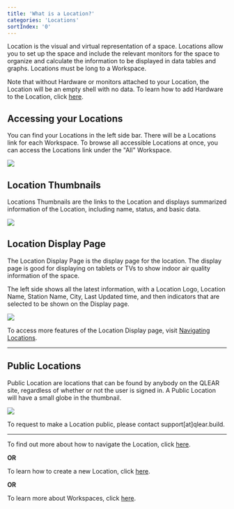 ```yaml
---
title: 'What is a Location?'
categories: 'Locations'
sortIndex: '0'
---
```

Location is the visual and virtual representation of a space. Locations allow you to set up the space and include the relevant monitors for the space to organize and calculate the information to be displayed in data tables and graphs. Locations must be long to a Workspace. 

Note that without Hardware or monitors attached to your Location, the Location will be an empty shell with no data. To learn how to add Hardware to the Location, click [here](/Adding-Hardware-to-a-Location).

## Accessing your Locations

You can find your Locations in the left side bar. There will be a Locations link for each Workspace. To browse all accessible Locations at once, you can access the Locations link under the "All" Workspace.

![](https://cloud.githubusercontent.com/assets/3292593/25466601/50208d7a-2b3c-11e7-86ff-a494f88c9bd6.png)

## Location Thumbnails

Locations Thumbnails are the links to the Location and displays summarized information of the Location, including name, status, and basic data. 

![](https://cloud.githubusercontent.com/assets/3292593/25466634/6ff25d4a-2b3c-11e7-9f23-f58c5fccbc3d.png)

## Location Display Page

The Location Display Page is the display page for the location. The display page is good for displaying on tablets or TVs to show indoor air quality information of the space.

The left side shows all the latest information, with a Location Logo, Location Name, Station Name, City, Last Updated time, and then indicators that are selected to be shown on the Display page.

![](https://cloud.githubusercontent.com/assets/3292593/25465924/f6a4d250-2b37-11e7-8d3f-92dde3e3448f.png)

To access more features of the Location Display page, visit [Navigating Locations](/Navigating-Location).  

------

## Public Locations

Public Location are locations that can be found by anybody on the QLEAR site, regardless of whether or not the user is signed in. A Public Location will have a small globe in the thumbnail.

![](https://cloud.githubusercontent.com/assets/3292593/25465890/c3355a5c-2b37-11e7-8e58-10e697475856.png)

To request to make a Location public, please contact support[at]qlear.build.

------

To find out more about how to navigate the Location, click [here](/Navigating-Location).  

**OR**
  
To learn how to create a new Location, click [here](/Creating-a-Location).

**OR**

To learn more about Workspaces, click [here](/What-is-a-Workspace%3F).